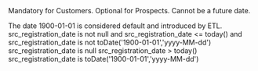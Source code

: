 <?xml version='1.0' encoding='UTF-8'?>
<expressionRulesNode ruleType="Validity Rule" ruleTypeLabel="Validity Rule" name="Registration Date" elemId="12054568" code="CIF_RGSTR_DT" type="ExpressionRule">
	<description>Mandatory for Customers. Optional for Prospects. Cannot be a future date.

The date 1900-01-01 is considered default and introduced by ETL.</description>
	<validity>src_registration_date is not null
	and
src_registration_date &lt;= today()
	and
src_registration_date is not toDate(&#39;1900-01-01&#39;,&#39;yyyy-MM-dd&#39;)
</validity>
	<ruleColumnWrapper>
		<ruleColumnNode name="src_registration_date" elemId="12054589" type="day"/>
	</ruleColumnWrapper>
	<ruleExpressionWrapper>
		<ruleExpressionNode description="Registration date is empty" elemId="12054590" code="NULL">
			<expression>src_registration_date is null</expression>
		</ruleExpressionNode>
		<ruleExpressionNode description="Date is in future" elemId="12054591" code="IN_FUTURE">
			<expression>src_registration_date &gt; today()</expression>
		</ruleExpressionNode>
		<ruleExpressionNode description="Date value is populated with default value 1900-01-01" elemId="12054592" code="DEFAULT">
			<expression>src_registration_date is toDate(&#39;1900-01-01&#39;,&#39;yyyy-MM-dd&#39;)</expression>
		</ruleExpressionNode>
	</ruleExpressionWrapper>
</expressionRulesNode>